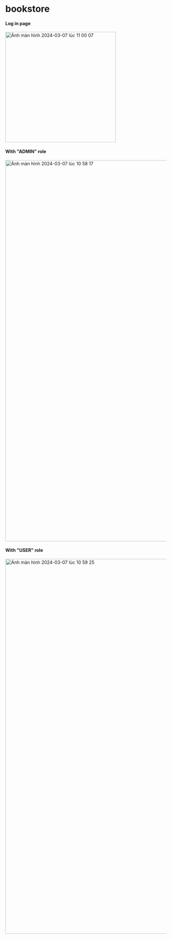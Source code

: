 # bookstore
<h4>Log in page</h4>
<img width="345" alt="Ảnh màn hình 2024-03-07 lúc 11 00 07" src="https://github.com/anhng1106/bookstore_project/assets/123630454/a05f6af1-3316-4177-a782-059e8a1ca12b">

  
<h4>With "ADMIN" role</h4>
<img width="1191" alt="Ảnh màn hình 2024-03-07 lúc 10 58 17" src="https://github.com/anhng1106/bookstore_project/assets/123630454/039f49e9-80cb-4c69-89de-20e0971d8fe3">


<h4>With "USER" role</h4>
<img width="1171" alt="Ảnh màn hình 2024-03-07 lúc 10 59 25" src="https://github.com/anhng1106/bookstore_project/assets/123630454/d39bbb1b-1217-42cb-86c6-f82ee896d10b">
